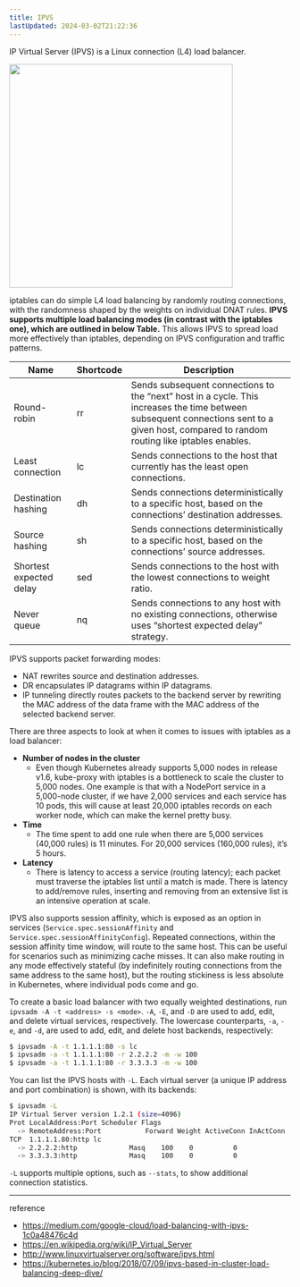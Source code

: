 ```yaml
---
title: IPVS
lastUpdated: 2024-03-02T21:22:36
---
```


IP Virtual Server (IPVS) is a Linux connection (L4) load balancer. 

<img src="https://github.com/rlaisqls/TIL/assets/81006587/baab90be-20db-4b95-91cb-e2859c2b1b45" height=400px>

iptables can do simple L4 load balancing by randomly routing connections, with the randomness shaped by the weights on individual DNAT rules. **IPVS supports multiple load balancing modes (in contrast with the iptables one), which are outlined in below Table.** This allows IPVS to spread load more effectively than iptables, depending on IPVS configuration and traffic patterns.

|Name|Shortcode|Description|
|-|-|-|
|Round-robin|rr|Sends subsequent connections to the “next” host in a cycle. This increases the time between subsequent connections sent to a given host, compared to random routing like iptables enables.|
|Least connection|lc|Sends connections to the host that currently has the least open connections.|
|Destination hashing|dh|Sends connections deterministically to a specific host, based on the connections’ destination addresses.|
|Source hashing|sh|Sends connections deterministically to a specific host, based on the connections’ source addresses.|
|Shortest expected delay|sed|Sends connections to the host with the lowest connections to weight ratio.|
|Never queue|nq|Sends connections to any host with no existing connections, otherwise uses “shortest expected delay” strategy.|

IPVS supports packet forwarding modes:
- NAT rewrites source and destination addresses.
- DR encapsulates IP datagrams within IP datagrams.
- IP tunneling directly routes packets to the backend server by rewriting the MAC address of the data frame with the MAC address of the selected backend server.

There are three aspects to look at when it comes to issues with iptables as a load balancer:
- **Number of nodes in the cluster**
  - Even though Kubernetes already supports 5,000 nodes in release v1.6, kube-proxy with iptables is a bottleneck to scale the cluster to 5,000 nodes. One example is that with a NodePort service in a 5,000-node cluster, if we have 2,000 services and each service has 10 pods, this will cause at least 20,000 iptables records on each worker node, which can make the kernel pretty busy.
- **Time**
  - The time spent to add one rule when there are 5,000 services (40,000 rules) is 11 minutes. For 20,000 services (160,000 rules), it’s 5 hours.
- **Latency**
  - There is latency to access a service (routing latency); each packet must traverse the iptables list until a match is made. There is latency to add/remove rules, inserting and removing from an extensive list is an intensive operation at scale.

IPVS also supports session affinity, which is exposed as an option in services (`Service.spec.sessionAffinity` and `Service.spec.sessionAffinityConfig`). Repeated connections, within the session affinity time window, will route to the same host. This can be useful for scenarios such as minimizing cache misses. It can also make routing in any mode effectively stateful (by indefinitely routing connections from the same address to the same host), but the routing stickiness is less absolute in Kubernetes, where individual pods come and go.

To create a basic load balancer with two equally weighted destinations, run `ipvsadm -A -t <address> -s <mode>`. `-A`, `-E`, and `-D` are used to add, edit, and delete virtual services, respectively. The lowercase counterparts, `-a`, `-e`, and `-d`, are used to add, edit, and delete host backends, respectively:

```bash
$ ipvsadm -A -t 1.1.1.1:80 -s lc
$ ipvsadm -a -t 1.1.1.1:80 -r 2.2.2.2 -m -w 100
$ ipvsadm -a -t 1.1.1.1:80 -r 3.3.3.3 -m -w 100
```

You can list the IPVS hosts with `-L`. Each virtual server (a unique IP address and port combination) is shown, with its backends:

```bash
$ ipvsadm -L
IP Virtual Server version 1.2.1 (size=4096)
Prot LocalAddress:Port Scheduler Flags
  -> RemoteAddress:Port           Forward Weight ActiveConn InActConn
TCP  1.1.1.1.80:http lc
  -> 2.2.2.2:http             Masq    100    0          0
  -> 3.3.3.3:http             Masq    100    0          0
```

`-L` supports multiple options, such as `--stats`, to show additional connection statistics.


---
reference
- https://medium.com/google-cloud/load-balancing-with-ipvs-1c0a48476c4d
- https://en.wikipedia.org/wiki/IP_Virtual_Server
- http://www.linuxvirtualserver.org/software/ipvs.html
- https://kubernetes.io/blog/2018/07/09/ipvs-based-in-cluster-load-balancing-deep-dive/